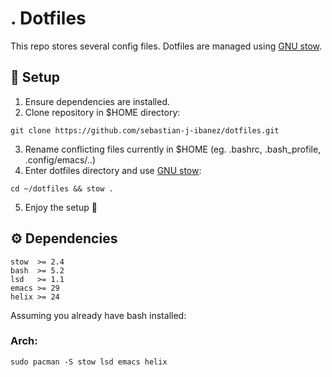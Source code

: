 # . Dotfiles
This repo stores several config files. Dotfiles are managed using [GNU stow](https://github.com/aspiers/stow/).

## 🔧 Setup
1. Ensure dependencies are installed.
2. Clone repository in $HOME directory:
```
git clone https://github.com/sebastian-j-ibanez/dotfiles.git
```
3. Rename conflicting files currently in $HOME (eg. .bashrc, .bash_profile, .config/emacs/..)
4. Enter dotfiles directory and use [GNU stow](https://github.com/aspiers/stow/):
```
cd ~/dotfiles && stow .
```
5. Enjoy the setup 🧉

## ⚙️ Dependencies
```
stow  >= 2.4
bash  >= 5.2
lsd   >= 1.1
emacs >= 29
helix >= 24
```

Assuming you already have bash installed:

### Arch:
```
sudo pacman -S stow lsd emacs helix
```
